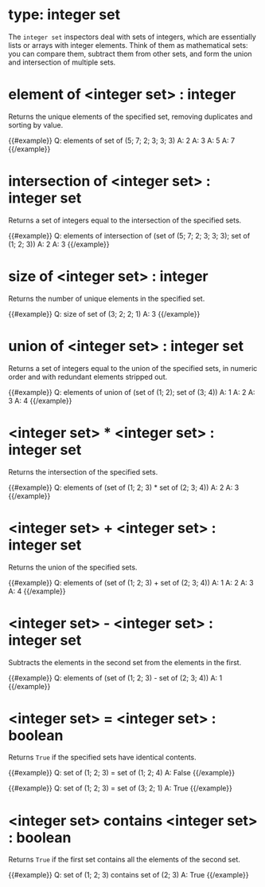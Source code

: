 # type: integer set

The `integer set` inspectors deal with sets of integers, which are essentially lists or arrays with integer elements. Think of them as mathematical sets: you can compare them, subtract them from other sets, and form the union and intersection of multiple sets.

# element of &lt;integer set&gt; : integer

Returns the unique elements of the specified set, removing duplicates and sorting by value.

{{#example}}
Q: elements of set of (5; 7; 2; 3; 3; 3)
A: 2
A: 3
A: 5
A: 7
{{/example}}

# intersection of &lt;integer set&gt; : integer set

Returns a set of integers equal to the intersection of the specified sets.

{{#example}}
Q: elements of intersection of (set of (5; 7; 2; 3; 3; 3); set of (1; 2; 3))
A: 2
A: 3
{{/example}}

# size of &lt;integer set&gt; : integer

Returns the number of unique elements in the specified set.

{{#example}}
Q: size of set of (3; 2; 2; 1)
A: 3
{{/example}}

# union of &lt;integer set&gt; : integer set

Returns a set of integers equal to the union of the specified sets, in numeric order and with redundant elements stripped out.

{{#example}}
Q: elements of union of (set of (1; 2); set of (3; 4))
A: 1
A: 2
A: 3
A: 4
{{/example}}

# &lt;integer set&gt; * &lt;integer set&gt; : integer set

Returns the intersection of the specified sets.

{{#example}}
Q: elements of (set of (1; 2; 3) * set of (2; 3; 4))
A: 2
A: 3
{{/example}}

# &lt;integer set&gt; + &lt;integer set&gt; : integer set

Returns the union of the specified sets.

{{#example}}
Q: elements of (set of (1; 2; 3) + set of (2; 3; 4))
A: 1
A: 2
A: 3
A: 4
{{/example}}

# &lt;integer set&gt; - &lt;integer set&gt; : integer set

Subtracts the elements in the second set from the elements in the first.

{{#example}}
Q: elements of (set of (1; 2; 3) - set of (2; 3; 4))
A: 1
{{/example}}

# &lt;integer set&gt; = &lt;integer set&gt; : boolean

Returns `True` if the specified sets have identical contents.

{{#example}}
Q: set of (1; 2; 3) = set of (1; 2; 4)
A: False
{{/example}}

{{#example}}
Q: set of (1; 2; 3) = set of (3; 2; 1)
A: True
{{/example}}

# &lt;integer set&gt; contains &lt;integer set&gt; : boolean

Returns `True` if the first set contains all the elements of the second set.

{{#example}}
Q: set of (1; 2; 3) contains set of (2; 3)
A: True
{{/example}}
